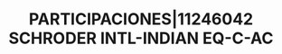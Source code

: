 ---
layout: asset
title: PARTICIPACIONES|11246042 SCHRODER INTL-INDIAN EQ-C-AC
isin: LU0264410993
---